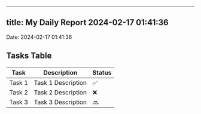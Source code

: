 
---
title: My Daily Report 2024-02-17 01:41:36
---

Date: 2024-02-17 01:41:36

## Tasks Table

| Task | Description | Status |
|------|-------------|--------|
| Task 1 | Task 1 Description | ✅ |
| Task 2 | Task 2 Description | ❌ |
| Task 3 | Task 3 Description | 🔜 |
